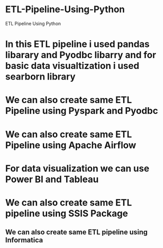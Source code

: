 # ETL-Pipeline-Using-Python
ETL Pipeline Using Python

# In this ETL pipeline i  used pandas libarary  and Pyodbc libarry and for basic data visualtization i used searborn library 
# We can also create same ETL Pipeline using Pyspark and Pyodbc
# We can also create same ETL Pipeline using Apache Airflow
# For data visualization we can use  Power BI and Tableau 
# We can also create same ETL pipeline using SSIS Package
## We can also create same ETL pipeline using Informatica
